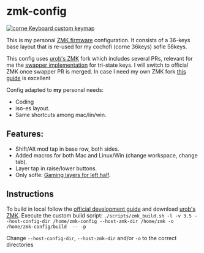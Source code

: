 # zmk-config

[![corne Keyboard custom keymap](https://github.com/user-attachments/assets/1bab1cdb-0634-48ae-a6e6-f7c0ebca4883)](http://www.keyboard-layout-editor.com/#/gists/bf533ff812829bf261ab7ea44d985077)

This is my personal [ZMK firmware](https://github.com/zmkfirmware/zmk/) configuration.
It consists of a 36-keys base layout that is re-used for my cochofi (corne 36keys) sofle 58keys.

This config uses [urob's ZMK](https://github.com/urob/zmk) fork which includes several PRs, relevant for me the [swapper implementation](https://github.com/zmkfirmware/zmk/pull/1366) for tri-state keys. I will switch to official ZMK once swapper PR is merged. In case I need my own ZMK fork [this guide](https://gist.github.com/urob/68a1e206b2356a01b876ed02d3f542c7) is excellent

Config adapted to **my** personal needs:

- Coding
- iso-es layout.
- Same shortcuts among mac/lin/win.

## Features:

- Shift/Alt mod tap in base row, both sides.
- Added macros for both Mac and Linux/Win (change workspace, change tab).
- Layer tap in raise/lower buttons.
- Only sofle: [Gaming layers for left half](https://github.com/pouyio/keymaps-qmk/blob/master/sofle/README.md).

## Instructions

To build in local follow the [official development guide](https://zmk.dev/docs/development/setup) and download [urob's ZMK](https://github.com/urob/zmk). Execute the custom build script:
`./scripts/zmk_build.sh -l -v 3.5 --host-config-dir /home/zmk-config --host-zmk-dir /home/zmk -o /home/zmk-config/build  -- -p`

Change `--host-config-dir`, `--host-zmk-dir` and/or `-o` to the correct directories
